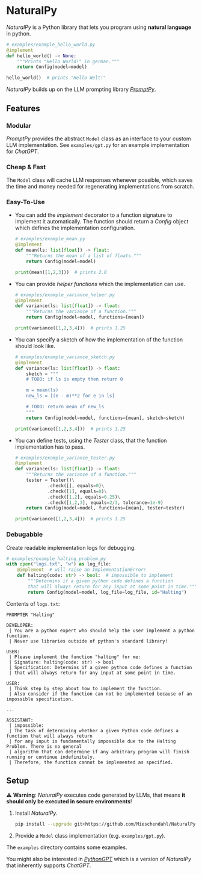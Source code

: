 # NaturalPy

*NaturalPy* is a Python library that lets you program using **natural language** in python.

```python
# examples/example_hello_world.py
@implement
def hello_world() -> None:
    """Prints "Hello World!" in german."""
    return Config(model=model)

hello_world()  # prints "Hello Welt!"
```

*NaturalPy* builds up on the LLM prompting library [*PromptPy*](https://github.com/Mieschendahl/PromptPy).

## Features

### Modular

*PromptPy* provides the abstract `Model` class as an interface to your custom LLM implementation.
See `examples/gpt.py` for an example implementation for *ChatGPT*.

### Cheap & Fast

The `Model` class will cache LLM responses whenever possible, which saves the time and money needed for regenerating implementations from scratch.

### Easy-To-Use

- You can add the *implement* decorator to a function signature to implement it automatically.
The function should return a *Config* object which defines the implementation configuration.

    ```python
    # examples/example_mean.py
    @implement
    def mean(ls: list[float]) -> float:
        """Returns the mean of a list of floats."""
        return Config(model=model)

    print(mean([1,2,3]))  # prints 2.0
    ```

- You can provide *helper functions* which the implementation can use.

    ```python
    # examples/example_variance_helper.py
    @implement
    def variance(ls: list[float]) -> float:
        """Returns the variance of a function."""
        return Config(model=model, functions=[mean])

    print(variance([1,2,3,4]))  # prints 1.25
    ```

- You can specify a sketch of how the implementation of the function should look like.

    ```python
    # examples/example_variance_sketch.py
    @implement
    def variance(ls: list[float]) -> float:
        sketch = """
        # TODO: if ls is empty then return 0

        m = mean(ls)
        new_ls = [(e - m)**2 for e in ls]

        # TODO: return mean of new_ls
        """
        return Config(model=model, functions=[mean], sketch=sketch)

    print(variance([1,2,3,4]))  # prints 1.25
    ```

- You can define tests, using the *Tester* class, that the function implementation has to pass.

    ```python
    # examples/example_variance_tester.py
    @implement
    def variance(ls: list[float]) -> float:
        """Returns the variance of a function."""
        tester = Tester()\
                .check([], equals=0)\
                .check([1], equals=0)\
                .check([1,2], equals=0.25)\
                .check([1,2,3], equals=2/3, tolerance=1e-9)
        return Config(model=model, functions=[mean], tester=tester)

    print(variance([1,2,3,4]))  # prints 1.25
    ```

### Debugabble

Create readable implementation logs for debugging.

```python
# examples/example_halting_problem.py
with open("logs.txt", "w") as log_file:
    @implement  # will raise an ImplementationError!
    def halting(code: str) -> bool:  # impossible to implement
        """Determins if a given python code defines a function
        that will always return for any input at some point in time."""  
        return Config(model=model, log_file=log_file, id="Halting")
```
Contents of `logs.txt`:
```
PROMPTER "Halting"

DEVELOPER:
 | You are a python expert who should help the user implement a python function.
 | Never use libraries outside of python's standard library!

USER:
 | Please implement the function "halting" for me:
 | Signature: halting(code: str) -> bool
 | Specification: Determins if a given python code defines a function
 | that will always return for any input at some point in time.

USER:
 | Think step by step about how to implement the function.
 | Also consider if the function can not be implemented because of an impossible specification.

...

ASSISTANT:
 | impossible:
 | The task of determining whether a given Python code defines a function that will always return
 | for any input is fundamentally impossible due to the Halting Problem. There is no general
 | algorithm that can determine if any arbitrary program will finish running or continue indefinitely.
 | Therefore, the function cannot be implemented as specified.

```

## Setup

⚠️ **Warning**: *NaturalPy* executes code generated by LLMs, that means **it should only be executed in secure environments**!

1. Install *NaturalPy*.

    ```bash
    pip install --upgrade git+https://github.com/Mieschendahl/NaturalPy.git
    ```

2. Provide a `Model` class implementation (e.g. `examples/gpt.py`).

The `examples` directory contains some examples.

You might also be interested in [*PythonGPT*](https://github.com/Mieschendahl/PythonGPT) which is a version of *NaturalPy* that inherently supports *ChatGPT*.